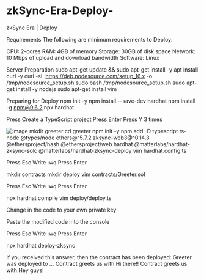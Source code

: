 # zkSync-Era-Deploy-
zkSync Era | Deploy 

Requirements
The following are minimum requirements to Deploy:

CPU: 2-cores
RAM: 4GB of memory
Storage: 30GB of disk space
Network: 10 Mbps of upload and download bandwidth
Software: Linux

Server Preparation
sudo apt-get update && sudo apt-get install -y
apt install curl -y
curl -sL https://deb.nodesource.com/setup_16.x -o /tmp/nodesource_setup.sh
sudo bash /tmp/nodesource_setup.sh
sudo apt-get install -y nodejs
sudo apt-get install vim

Preparing for Deploy
npm init -y
npm install --save-dev hardhat
npm install -g npm@9.6.2
npx hardhat

Press Create a TypeScript project
Press Enter
Press Y 3 times

![image](https://github.com/KyryloKilin/zkSync-Era-Deploy-/assets/83702309/f6256bd8-b70a-497f-9185-0c80f1129bf4)
mkdir greeter
cd greeter
npm init -y
npm add -D typescript ts-node @types/node ethers@^5.7.2 zksync-web3@^0.14.3 @ethersproject/hash @ethersproject/web hardhat @matterlabs/hardhat-zksync-solc @matterlabs/hardhat-zksync-deploy
vim hardhat.config.ts

Press Esc
Write :wq
Press Enter

mkdir contracts
mkdir deploy
vim contracts/Greeter.sol

Press Esc
Write :wq
Press Enter

npx hardhat compile
vim deploy/deploy.ts

Change <WALLET-PRIVATE-KEY> in the code to your own private key
  
Paste the modified code into the console

Press Esc
Write :wq
Press Enter

npx hardhat deploy-zksync
  
If you received this answer, then the contract has been deployed:
Greeter was deployed to … 
Contract greets us with Hi there!!
Contract greets us with Hey guys!
